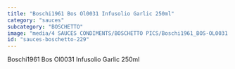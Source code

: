 ```yaml
---
title: "Boschi1961 Bos Ol0031 Infusolio Garlic 250ml"
category: "sauces"
subcategory: "BOSCHETTO"
image: "media/4 SAUCES CONDIMENTS/BOSCHETTO PICS/Boschi1961_BOS-OL0031 Infusolio Garlic 250ml.png"
id: "sauces-boschetto-229"
---
```


Boschi1961 Bos Ol0031 Infusolio Garlic 250ml
